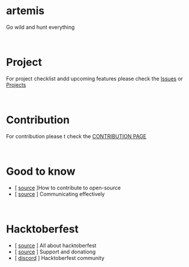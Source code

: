 # artemis
Go wild and hunt everything

<br>

# Project
For project checklist andd upcoming features please check the [Issues]() or [Projects]()

<br>

# Contribution
For contribution please t check the [CONTRIBUTION PAGE](https://github.com/th3rdctrl/artemis/blob/production/CONTRIBUTION.md)

<br>

# Good to know
- [ [source](https://opensource.guide/how-to-contribute) ]How to contribute to open-source
- [ [source](https://opensource.guide/how-to-contribute/#communicating-effectively) ] Communicating effectively

<br>

# Hacktoberfest
- [ [source](https://hacktoberfest.com/about/) ] All about hacktoberfest
- [ [source](https://hacktoberfest.com/dnate/) ] Support and donationg
- [ [discord](https://discord.gg/hacktoberfest) ] Hacktoberfest community
